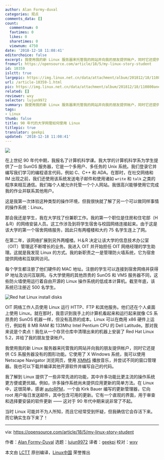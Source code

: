 ```yaml
---
author: Alan Formy-duval
categories: 观点
comments_data: []
count:
  commentnum: 0
  favtimes: 0
  likes: 0
  sharetimes: 0
  viewnum: 4750
date: '2018-12-18 11:08:41'
editorchoice: false
excerpt: 我使用我的新 Linux 服务器来托管我的网站并向我的朋友提供帐户，同时它还提供 CS 系服务器没有的图形功能。
fromurl: https://opensource.com/article/18/5/my-linux-story-student
id: 10359
islctt: true
largepic: https://img.linux.net.cn/data/attachment/album/201812/18/110800anejj11nnqn8int8.jpg
url: /article-10359-1.html
pic: https://img.linux.net.cn/data/attachment/album/201812/18/110800anejj11nnqn8int8.jpg.thumb.jpg
related: []
reviewer: wxy
selector: lujun9972
summary: 我使用我的新 Linux 服务器来托管我的网站并向我的朋友提供帐户，同时它还提供 CS 系服务器没有的图形功能。
tags:
- Linux
thumb: false
title: 90 年代的大学网管如何使用 Linux
titlepic: true
translator: geekpi
updated: '2018-12-18 11:08:41'
---
```


![](/data/attachment/album/201812/18/110800anejj11nnqn8int8.jpg)


在上世纪 90 年代中期，我报名了计算机科学课。我大学的计算机科学系为学生提供了一台 SunOS 服务器，它是一个多用户、多任务的 Unix 系统。我们登录它并编写我们学习的编程语言代码，例如 C、C++ 和 ADA。在那时，在社交网络和 IM 出现之前，我们还使用该系统发送电子邮件和使用诸如 `write` 和 `talk` 之类的程序来相互通信。我们每个人被允许托管一个个人网站。我很高兴能够使用它完成我的作业并联系其他用户。


这是我第一次体验这种类型的操作环境，但我很快就了解了另一个可以做同样事情的操作系统：Linux。


那会我还是学生，我在大学找了份兼职工作。我的第一个职位是住房和住宅部（H＆R）的网络安装人员。这工作涉及到将学生宿舍与校园网络连接起来。由于这是该大学的第一个宿舍网络服务，因此只有两幢楼和大约 75 名学生连上了网。


在第二年，该网络扩展到另外两幢楼。H＆R 决定让该大学的信息技术办公室（OIT）管理这不断增长的业务。我进入 OIT 并开始担任 OIT 网络经理的学生助理。这就是我发现 Linux 的方式。我的新职责之一是管理防火墙系统，它为宿舍提供网络和互联网访问。


每个学生都注册了他们硬件的 MAC 地址。注册的学生可以连接到宿舍网络并获得 IP 地址及访问互联网。与大学使用的其他昂贵的 SunOS 和 VMS 服务器不同，这些防火墙使用运行着自由开源的 Linux 操作系统的低成本计算机。截至年底，该系统已注册近 500 名学生。


![Red hat Linux install disks](/data/attachment/album/201812/18/110845heq4xqs2xqs9ey55.png "Red hat Linux install disks")


OIT 网络工作人员使用 Linux 运行 HTTP、FTP 和其他服务。他们还在个人桌面上使用 Linux。就在那时，我意识到我手上的计算机看起来和运行起来就像 CS 系昂贵的 SunOS 机器一样，但没有高昂的成本。Linux 可以在商用 x86 硬件上运行，例如有 8 MB RAM 和 133Mhz Intel Pentium CPU 的 Dell Latitude。那对我来说是个卖点！我在从一个存货仓库中清理出来的机器上安装了 Red Hat Linux 5.2，并给了我的朋友登录帐户。


我使用我的新 Linux 服务器来托管我的网站并向我的朋友提供帐户，同时它还提供 CS 系服务器没有的图形功能。它使用了 X Windows 系统，我可以使用 Netscape Navigator 浏览网页，使用 [XMMS](http://www.xmms.org/) 播放音乐，并尝试不同的窗口管理器。我也可以下载并编译其他开源软件并编写自己的代码。


我了解到 Linux 提供了一些非常先进的功能，其中许多功能比更主流的操作系统更方便或更优越。例如，许多操作系统尚未提供应用更新的简单方法。在 Linux 中，这很简单，感谢 [autoRPM](http://www.ccp14.ac.uk/solution/linux/autorpm_redhat7_3.html)，一个由 Kirk Bauer 编写的更新管理器，它向 root 用户每日发送邮件，其中包含可用的更新。它有一个直观的界面，用于审查和选择要安装的软件更新 —— 这对于 90 年代中期来说非常了不起。


当时 Linux 可能并不为人所知，而且它经常受到怀疑，但我确信它会存活下来。而它确实生存下来了！




---


via: <https://opensource.com/article/18/5/my-linux-story-student>


作者：[Alan Formy-Duval](https://opensource.com/users/alanfdoss) 选题：[lujun9972](https://github.com/lujun9972) 译者：[geekpi](https://github.com/geekpi) 校对：[wxy](https://github.com/wxy)


本文由 [LCTT](https://github.com/LCTT/TranslateProject) 原创编译，[Linux中国](https://linux.cn/) 荣誉推出